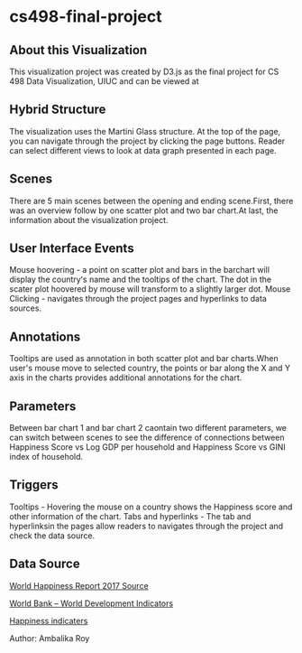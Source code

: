 # cs498-final-project

## About this Visualization

This visualization project was created by D3.js as the final project for CS 498 Data Visualization, UIUC and can be viewed at 

## Hybrid Structure

The visualization uses the Martini Glass structure. At the top of the page, you can navigate through the project by clicking the page buttons. Reader can select different views to look at data graph presented in each page.

## Scenes

There are 5 main scenes between the opening and ending scene.First, there was an overview follow by one scatter plot and two bar chart.At last, the information about the visualization project.

## User Interface Events

Mouse hoovering - a point on scatter plot and bars in the barchart will display the countryʻs name and the tooltips of the chart. The dot in the scater plot hoovered by mouse will transform to a slightly larger dot.
Mouse Clicking - navigates through the project pages and hyperlinks to data sources.

## Annotations

Tooltips are used as annotation in both scatter plot and bar charts.When user's mouse move to selected country, the points or bar along the X and Y axis in the charts provides additional annotations for the chart.

## Parameters

Between bar chart 1 and bar chart 2 caontain two different parameters, we can switch between scenes to see the difference of connections between Happiness Score vs Log GDP per household and Happiness Score vs GINI index of household.

## Triggers

Tooltips - Hovering the mouse on a country shows the Happiness score and other information of the chart. 
Tabs and hyperlinks - The tab and hyperlinksin the pages allow readers to navigates through the project and check the data source.

## Data Source

[World Happiness Report 2017 Source](http://worldhappiness.report/ed/2017/)

[World Bank – World Development Indicators](http://data.worldbank.org/indicator/NY.GDP.PCAP.PP.KD)

[Happiness indicaters](https://data.world/laurel/world-happiness-report-data)

Author: Ambalika Roy